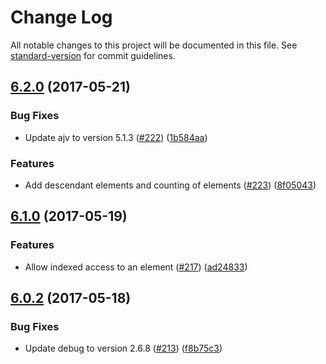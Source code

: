 # Change Log

All notable changes to this project will be documented in this file. See [standard-version](https://github.com/conventional-changelog/standard-version) for commit guidelines.

## [6.2.0](https://github.com/clebert/cybernaut/compare/v6.1.0...v6.2.0) (2017-05-21)

### Bug Fixes

* Update ajv to version 5.1.3 ([#222](https://github.com/clebert/cybernaut/issues/222)) ([1b584aa](https://github.com/clebert/cybernaut/commit/1b584aa))

### Features

* Add descendant elements and counting of elements ([#223](https://github.com/clebert/cybernaut/issues/223)) ([8f05043](https://github.com/clebert/cybernaut/commit/8f05043))

## [6.1.0](https://github.com/clebert/cybernaut/compare/v6.0.2...v6.1.0) (2017-05-19)

### Features

* Allow indexed access to an element ([#217](https://github.com/clebert/cybernaut/issues/217)) ([ad24833](https://github.com/clebert/cybernaut/commit/ad24833))

## [6.0.2](https://github.com/clebert/cybernaut/compare/v6.0.1...v6.0.2) (2017-05-18)

### Bug Fixes

* Update debug to version 2.6.8 ([#213](https://github.com/clebert/cybernaut/issues/213)) ([f8b75c3](https://github.com/clebert/cybernaut/commit/f8b75c3))
